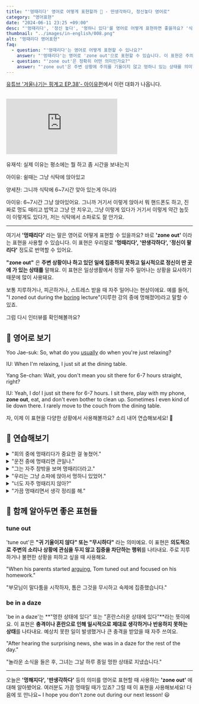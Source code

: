 ```yaml
---
title: "'멍때리다' 영어로 어떻게 표현할까 💭 - 딴생각하다, 정신놓다 영어로"
category: "영어표현"
date: "2024-06-11 23:25 +09:00"
desc: "'멍때리다', '정신 놓다', '멍하니 있다'를 영어로 어떻게 표현하면 좋을까요? '식탁에서 핸드폰도 하고 멍도 때리고 밥 먹고 그냥 있어요' 등을 영어로 표현하는 법을 배워봅시다. 다양한 예문을 통해서 연습하고 본인의 표현으로 만들어 보세요."
thumbnail: "../images/in-english/008.png"
alt: "멍때리다 영어표현"
faq:
  - question: "'멍때리다'는 영어로 어떻게 표현할 수 있나요?"
    answer: "'멍때리다'는 영어로 'zone out'으로 표현할 수 있습니다. 이 표현은 주의를 집중하지 않고 멍하니 있는 상태를 나타냅니다. 예를 들어, 'I was so tired that I just zoned out during the meeting'은 '너무 피곤해서 회의 중에 그냥 멍때렸어'라는 의미입니다."
  - question: "'zone out'은 정확히 어떤 의미인가요?"
    answer: "'zone out'은 주변 상황에 주의를 기울이지 않고 멍하니 있는 상태를 의미합니다. 생각이 다른 곳으로 흘러가거나 아무 생각도 하지 않는 상태를 나타냅니다. 한국어의 '멍때리다'와 매우 유사한 의미를 가집니다."
---
```


[유튜브 '겨울나기는 핑계고 EP.38'- 아이유편](https://youtu.be/nVXNlMInalo?t=898)에서 이런 대화가 나옵니다.

## <iframe class="youtube" src="https://www.youtube.com/embed/nVXNlMInalo?si=hvIb-Q2adz5ZfXId&amp;start=898" title="YouTube video player" frameborder="0" allow="accelerometer; autoplay; clipboard-write; encrypted-media; gyroscope; picture-in-picture; web-share" referrerpolicy="strict-origin-when-cross-origin" allowfullscreen></iframe>

유재석: 실제 이유는 평소에는 뭘 하고 좀 시간을 보내는지

아이유: 쉴때는 그냥 식탁에 앉아있고

양세찬: 그니까 식탁에 6~7시간 앚아 있는게 아니라

아이유: 6~7시간 그냥 앉아있어요. 그니까 거기서 이렇게 앉아서 뭐 핸드폰도 하고, 진짜로 멍도 때리고 밥먹고 그냥 안 치우고, 그냥 이렇게 있다가 거기서 이렇게 약간 눕듯이 이렇게도 있다가, 저는 식탁에서 소파로도 잘 안가요.

<script async src="https://pagead2.googlesyndication.com/pagead/js/adsbygoogle.js?client=ca-pub-1465612013356152"
     crossorigin="anonymous"></script>
<!-- engple-horizontal-ad -->

<ins class="adsbygoogle"
     style="display:block"
     data-ad-client="ca-pub-1465612013356152"
     data-ad-slot="2106896038"
     data-ad-format="auto"
     data-full-width-responsive="true"></ins>

<script>
     (adsbygoogle = window.adsbygoogle || []).push({});
</script>

---

여기서 **'멍때리다'** 라는 말은 영어로 어떻게 표현할 수 있을까요? 바로 **'zone out'** 이라는 표현을 사용할 수 있습니다. 이 표현은 우리말로 **'멍때리다', '딴생각하다', '정신이 팔리다'** 정도로 번역할 수 있어요.

**"zone out"** 은 **주변 상황이나 하고 있던 일에 집중하지 못하고 일시적으로 정신이 딴 곳에 가 있는 상태를** 말해요. 이 표현은 일상생활에서 정말 자주 일어나는 상황을 묘사하기 때문에 많이 사용돼요.

보통 지루하거나, 피곤하거나, 스트레스 받을 때 자주 일어나는 현상이에요. 예를 들어, "I zoned out during the [boring](/blog/vocab-1/040.boring/) lecture"(지루한 강의 중에 멍해졌어)라고 말할 수 있죠.

그럼 다시 인터뷰를 확인해볼까요?

## 📖 영어로 보기

Yoo Jae-suk: So, what do you <a href="/blog/in-english/017.usually/">usually</a> do when you're just relaxing?

IU: When I'm relaxing, I just sit at the dining table.

Yang Se-chan: Wait, you don't mean you sit there for 6-7 hours straight, right?

IU: Yeah, I do! I just sit there for 6-7 hours. I sit there, play with my phone, **zone out**, eat, and don't even bother to clean up. Sometimes I even kind of lie down there. I rarely move to the couch from the dining table.

자, 이제 이 표현을 다양한 상황에서 사용해볼까요? 소리 내어 연습해보세요! 🚀

## 💬 연습해보기

<details>
<summary>"회의 중에 멍때리다가 중요한 걸 놓쳤어."</summary>
<span>"I zoned out during the meeting and missed an <a href="/blog/in-english/318.important/">important</a> point."</span>
</details>

<details>
<summary>"운전 중에 멍때리면 큰일나."</summary>
<span>"Zoning out while driving is really dangerous."</span>
</details>

<details>
<summary>"그는 자주 창밖을 보며 멍때리더라고."</summary>
<span>"He <a href="/blog/in-english/326.often/">often</a> zones out staring out the window."</span>
</details>

<details>
<summary>"우리는 그냥 소파에 앉아서 멍하니 있었어."</summary>
<span>"We just sat on the couch and zoned out."</span>
</details>

<details>
<summary>"너도 자주 멍때리지 않아?"</summary>
<span>"Don't you zone out often too?"</span>
</details>

<details>
<summary>"가끔 멍때리면서 생각 정리를 해."</summary>
<span>"Sometimes I zone out to clear my thoughts."</span>
</details>

## 🤝 함께 알아두면 좋은 표현들

### tune out

'tune out'은 **"귀 기울이지 않다" 또는 "무시하다"** 라는 의미예요. 이 표현은 **의도적으로 주변의 소리나 상황에 관심을 두지 않고 집중을 차단하는 행위**를 나타내요. 주로 지루하거나 불편한 상황을 피하고 싶을 때 사용해요.

"When his parents started [arguing](/blog/in-english/132.argue/), Tom tuned out and focused on his homework."

"부모님이 말다툼을 시작하자, 톰은 그것을 무시하고 숙제에 집중했습니다."

### be in a daze

'be in a daze'는 **"멍한 상태에 있다" 또는 "혼란스러운 상태에 있다"**라는 뜻이에요. 이 표현은 **충격이나 혼란으로 인해 일시적으로 제대로 생각하거나 반응하지 못하는 상태**를 나타내요. 예상치 못한 일이 발생했거나 큰 충격을 받았을 때 자주 쓰여요.

"After hearing the surprising news, she was in a daze for the rest of the day."

"놀라운 소식을 들은 후, 그녀는 그날 하루 종일 멍한 상태로 지냈습니다."

---

오늘은 **'멍해지다', '딴생각하다'** 등의 의미를 영어로 표현할 때 사용하는 **'zone out'** 에 대해 알아봤어요. 여러분도 가끔 멍때릴 때가 있죠? 그럴 때 이 표현을 사용해보세요! 다음에 또 만나요~ I hope you don't zone out during our next lesson! 😃
